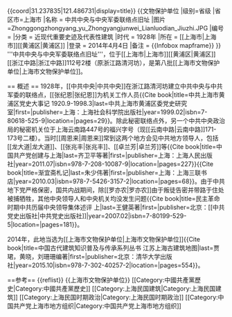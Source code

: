{{coord|31.237835|121.486731|display=title}}
{{文物保护单位
|级别=省级
|省区市=上海市
|名称 = 中共中央与中央军委联络点旧址
|图片 =Zhonggongzhongyang_yu_Zhongyangjunwei_Lianluodian_Jiuzhi.JPG
|编号 = 
|分类 = 近现代重要史迹及代表性建筑
|时代 = 1928年
|所在 = [[上海市|上海市]][[黄浦区|黄浦区]]
|登录 = 2014年4月4日
|备注 = {{Infobox mapframe}}
}}
'''中共中央与中央军委联络点旧址'''，位于[[上海市|上海市]][[黄浦区|黄浦区]][[浙江中路|浙江中路]]112号2楼（原浙江路清河坊），是第八批[[上海市文物保护单位|上海市文物保护单位]]。

== 概述 ==
1928年，[[中共中央|中共中央]]在浙江路清河坊建立中共中央与中共军委的联络点，[[张纪恩|张纪恩]]为机关工作人员<ref>{{Cite book|title=中共上海市黄浦区党史大事记 1920.9-1998.3|last=中共上海市黄浦区委党史研究室|first=|publisher=上海：上海社会科学院出版社|year=1999.02|isbn=7-80618-525-9|location=|pages=29}}</ref>。除此秘密联络点外，另一个中共中央政治局的秘密机关位于上海云南路447号的福兴字号（现[[云南中路|云南中路]]171-173号二楼）。当时[[周恩来|周恩来]]常到这两个地方会见中共地方领导人，包括[[龙大道|龙大道]]、[[张兆丰|张兆丰]]、[[卓兰芳|卓兰芳]]等<ref>{{Cite book|title=中国共产党创建与上海|last=齐卫平等著|first=|publisher=上海：上海人民出版社|year=2011.07|isbn=978-7-208-10087-9|location=|pages=227}}</ref><ref>{{Cite book|title=渐宜斋札记|last=朱少伟著|first=|publisher=上海：上海三联书店|year=2010.03|isbn=978-7-5426-3157-2|location=|pages=68}}</ref>。由于中共地下党严格保密，国共内战期间，除[[罗亦农|罗亦农]]由于叛徒告密并带路于住处被捕牺牲，其他中央领导人和中央机关均没发生问题<ref>{{Cite book|title=民主革命时期中共历届中央领导集体述评 上|last=王健英著|first=|publisher=北京：[[中共党史出版社|中共党史出版社]]|year=2007.02|isbn=7-80199-529-5|location=|pages=181}}</ref>。

2014年，此地当选为[[上海市文物保护单位|上海市文物保护单位]]<ref>{{Cite book|title=中国古代建筑知识普及与传承系列丛书 江苏上海古建筑地图|last=贾珺，黄晓，刘珊珊编著|first=|publisher=北京：清华大学出版社|year=2015.10|isbn=978-7-302-40257-2|location=|pages=554}}</ref>。

==参考==
{{reflist}}
{{上海市文物保护单位}}
[[Category:中國共產黨歷史|Category:中國共產黨歷史]]
[[Category:上海民国建筑|Category:上海民国建筑]]
[[Category:上海民国时期政治|Category:上海民国时期政治]]
[[Category:中国共产党上海市地方组织|Category:中国共产党上海市地方组织]]